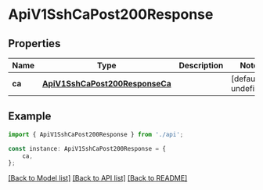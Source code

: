 # ApiV1SshCaPost200Response


## Properties

Name | Type | Description | Notes
------------ | ------------- | ------------- | -------------
**ca** | [**ApiV1SshCaPost200ResponseCa**](ApiV1SshCaPost200ResponseCa.md) |  | [default to undefined]

## Example

```typescript
import { ApiV1SshCaPost200Response } from './api';

const instance: ApiV1SshCaPost200Response = {
    ca,
};
```

[[Back to Model list]](../README.md#documentation-for-models) [[Back to API list]](../README.md#documentation-for-api-endpoints) [[Back to README]](../README.md)
